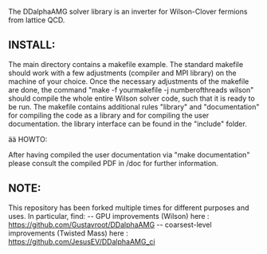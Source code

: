 
The DDalphaAMG solver library is an inverter for Wilson-Clover fermions from lattice QCD.

## INSTALL:

  The main directory contains a makefile example. The standard makefile
  should work with a few adjustments (compiler and MPI library) on the 
  machine of your choice. Once the necessary   adjustments of the
  makefile are done, the command 
    "make -f yourmakefile -j numberofthreads wilson"
  should compile the whole entire Wilson solver code, such that it is
  ready to be run. The makefile contains additional rules "library" and
  "documentation" for compiling the code as a library and for compiling
  the user documentation. the library interface can be found in the
  "include" folder.

ää HOWTO:

  After having compiled the user documentation via
  "make documentation" please consult the compiled PDF in /doc for
  further information.

## NOTE:
 
 This repository has been forked multiple times for different purposes and uses. In particular, find:
 -- GPU improvements (Wilson) here : https://github.com/Gustavroot/DDalphaAMG
 -- coarsest-level improvements (Twisted Mass) here : https://github.com/JesusEV/DDalphaAMG_ci
